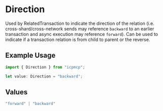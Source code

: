 # Direction

Used by RelatedTransaction to indicate the direction of the relation (i.e. cross-shard/cross-network sends may reference `backward` to an earlier transaction and async execution may reference `forward`). Can be used to indicate if a transaction relation is from child to parent or the reverse.

## Example Usage

```typescript
import { Direction } from "icpmcp";

let value: Direction = "backward";
```

## Values

```typescript
"forward" | "backward"
```